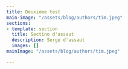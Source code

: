 ```yaml
---
title: Deuxième test
main-image: "/assets/blog/authors/tim.jpeg"
sections:
- template: section
  title: Sectino d'assaut
  description: Serge d'assaut
  images: []
mainImage: "/assets/blog/authors/tim.jpeg"

---
```

